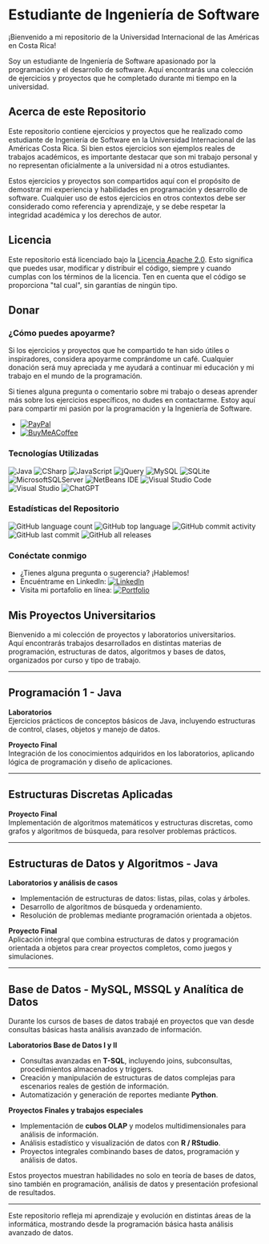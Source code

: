 # Estudiante de Ingeniería de Software

¡Bienvenido a mi repositorio de la Universidad Internacional de las Américas en Costa Rica!

Soy un estudiante de Ingeniería de Software apasionado por la programación y el desarrollo de software. Aquí encontrarás una colección de ejercicios y proyectos que he completado durante mi tiempo en la universidad.

## Acerca de este Repositorio

Este repositorio contiene ejercicios y proyectos que he realizado como estudiante de Ingeniería de Software en la Universidad Internacional de las Américas Costa Rica. Si bien estos ejercicios son ejemplos reales de trabajos académicos, es importante destacar que son mi trabajo personal y no representan oficialmente a la universidad ni a otros estudiantes.

Estos ejercicios y proyectos son compartidos aquí con el propósito de demostrar mi experiencia y habilidades en programación y desarrollo de software. Cualquier uso de estos ejercicios en otros contextos debe ser considerado como referencia y aprendizaje, y se debe respetar la integridad académica y los derechos de autor.

## Licencia

Este repositorio está licenciado bajo la [Licencia Apache 2.0](LICENSE). Esto significa que puedes usar, modificar y distribuir el código, siempre y cuando cumplas con los términos de la licencia. Ten en cuenta que el código se proporciona "tal cual", sin garantías de ningún tipo.

## Donar

### ¿Cómo puedes apoyarme?

Si los ejercicios y proyectos que he compartido te han sido útiles o inspiradores, considera apoyarme comprándome un café. Cualquier donación será muy apreciada y me ayudará a continuar mi educación y mi trabajo en el mundo de la programación.

Si tienes alguna pregunta o comentario sobre mi trabajo o deseas aprender más sobre los ejercicios específicos, no dudes en contactarme. Estoy aquí para compartir mi pasión por la programación y la Ingeniería de Software.

- [![PayPal](https://img.shields.io/badge/PayPal-00457C?style=for-the-badge&logo=paypal&logoColor=white)](https://paypal.me/migue304?country.x=CR&locale.x=es_XC)
- [![BuyMeACoffee](https://img.shields.io/badge/Buy%20Me%20a%20Coffee-ffdd00?for-the-badge=for-the-badge&logo=buy-me-a-coffee&logoColor=black)](https://www.buymeacoffee.com/migue90092e)

### Tecnologías Utilizadas

![Java](https://img.shields.io/badge/java-%23ED8B00.svg?style=for-the-badge&logo=java&logoColor=white)
![CSharp](https://img.shields.io/badge/C%23-239120?style=for-the-badge&logo=c-sharp&logoColor=white)
![JavaScript](https://img.shields.io/badge/javascript-%23323330.svg?style=for-the-badge&logo=javascript&logoColor=%23F7DF1E)
![jQuery](https://img.shields.io/badge/jquery-%230769AD.svg?style=for-the-badge&logo=jquery&logoColor=white)
![MySQL](https://img.shields.io/badge/mysql-%2300f.svg?style=for-the-badge&logo=mysql&logoColor=white)
![SQLite](https://img.shields.io/badge/sqlite-%2307405e.svg?style=for-the-badge&logo=sqlite&logoColor=white)
![MicrosoftSQLServer](https://img.shields.io/badge/Microsoft%20SQL%20Server-CC2927?style=for-the-badge&logo=microsoft%20sql%20server&logoColor=white)
![NetBeans IDE](https://img.shields.io/badge/NetBeansIDE-1B6AC6.svg?style=for-the-badge&logo=apache-netbeans-ide&logoColor=white)
![Visual Studio Code](https://img.shields.io/badge/Visual%20Studio%20Code-0078d7.svg?style=for-the-badge&logo=visual-studio-code&logoColor=white)
![Visual Studio](https://img.shields.io/badge/Visual%20Studio-5C2D91.svg?style=for-the-badge&logo=visual-studio&logoColor=white)
![ChatGPT](https://img.shields.io/badge/chatGPT-74aa9c?style=for-the-badge&logo=openai&logoColor=white)

### Estadísticas del Repositorio

![GitHub language count](https://img.shields.io/github/languages/count/bash20cu/Universidad?style=for-the-badge)
![GitHub top language](https://img.shields.io/github/languages/top/bash20cu/Universidad?style=for-the-badge)
![GitHub commit activity](https://img.shields.io/github/commit-activity/m/bash20cu/Universidad?style=for-the-badge)
![GitHub last commit](https://img.shields.io/github/last-commit/bash20cu/Universidad?style=for-the-badge)
![GitHub all releases](https://img.shields.io/github/downloads/bash20cu/Universidad/total?style=for-the-badge)

### Conéctate conmigo

- ¿Tienes alguna pregunta o sugerencia? ¡Hablemos!
- Encuéntrame en LinkedIn: [![LinkedIn](https://img.shields.io/badge/linkedin-%230077B5.svg?style=for-the-badge&logo=linkedin&logoColor=white)](https://www.linkedin.com/in/miguel1990/)
- Visita mi portafolio en línea: [![Portfolio](https://img.shields.io/badge/Portfolio-%23000000.svg?style=for-the-badge&logo=firefox&logoColor=#FF7139)](https://portfoliomiguel2025.netlify.app/)

## Mis Proyectos Universitarios

Bienvenido a mi colección de proyectos y laboratorios universitarios.  
Aquí encontrarás trabajos desarrollados en distintas materias de programación, estructuras de datos, algoritmos y bases de datos, organizados por curso y tipo de trabajo.

---

## Programación 1 - Java

**Laboratorios**  
Ejercicios prácticos de conceptos básicos de Java, incluyendo estructuras de control, clases, objetos y manejo de datos.

**Proyecto Final**  
Integración de los conocimientos adquiridos en los laboratorios, aplicando lógica de programación y diseño de aplicaciones.

---

## Estructuras Discretas Aplicadas

**Proyecto Final**  
Implementación de algoritmos matemáticos y estructuras discretas, como grafos y algoritmos de búsqueda, para resolver problemas prácticos.

---

## Estructuras de Datos y Algoritmos - Java

**Laboratorios y análisis de casos**  

- Implementación de estructuras de datos: listas, pilas, colas y árboles.  
- Desarrollo de algoritmos de búsqueda y ordenamiento.  
- Resolución de problemas mediante programación orientada a objetos.

**Proyecto Final**  
Aplicación integral que combina estructuras de datos y programación orientada a objetos para crear proyectos completos, como juegos y simulaciones.

---

## Base de Datos - MySQL, MSSQL y Analítica de Datos

Durante los cursos de bases de datos trabajé en proyectos que van desde consultas básicas hasta análisis avanzado de información.  

**Laboratorios Base de Datos I y II**  

- Consultas avanzadas en **T-SQL**, incluyendo joins, subconsultas, procedimientos almacenados y triggers.  
- Creación y manipulación de estructuras de datos complejas para escenarios reales de gestión de información.  
- Automatización y generación de reportes mediante **Python**.

**Proyectos Finales y trabajos especiales**  

- Implementación de **cubos OLAP** y modelos multidimensionales para análisis de información.  
- Análisis estadístico y visualización de datos con **R / RStudio**.
- Proyectos integrales combinando bases de datos, programación y análisis de datos.

Estos proyectos muestran habilidades no solo en teoría de bases de datos, sino también en programación, análisis de datos y presentación profesional de resultados.

---

 Este repositorio refleja mi aprendizaje y evolución en distintas áreas de la informática, mostrando desde la programación básica hasta análisis avanzado de datos.

